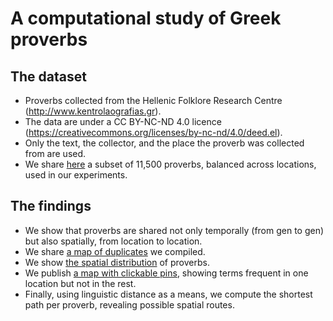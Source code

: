 # A computational study of Greek proverbs

## The dataset
* Proverbs collected from the Hellenic Folklore Research Centre (http://www.kentrolaografias.gr). 
* The data are under a CC BY-NC-ND 4.0 licence (https://creativecommons.org/licenses/by-nc-nd/4.0/deed.el). 
* Only the text, the collector, and the place the proverb was collected from are used.
* We share [here](https://ipavlopoulos.github.io/paremia/data/) a subset of 11,500 proverbs, balanced across locations, used in our experiments. 

## The findings
* We show that proverbs are shared not only temporally (from gen to gen) but also spatially, from location to location.
* We share [a map of duplicates](https://nbviewer.org/github/ipavlopoulos/paremia/blob/main/misc/duplicates.html) we compiled. 
* We show [the spatial distribution](https://nbviewer.org/github/ipavlopoulos/paremia/blob/main/misc/frequent_places.html) of proverbs.
* We publish [a map with clickable pins](https://nbviewer.org/github/ipavlopoulos/paremia/blob/main/misc/frequent_ngrams.html), showing terms frequent in one location but not in the rest.
* Finally, using linguistic distance as a means, we compute the shortest path per proverb, revealing possible spatial routes.
